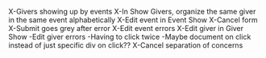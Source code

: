 X-Givers showing up by events
X-In Show Givers, organize the same giver in the same event alphabetically
X-Edit event in Event Show
  X-Cancel form
  X-Submit goes grey after error
X-Edit event errors
X-Edit giver in Giver Show
-Edit giver errors
-Having to click twice
  -Maybe document on click instead of just specific div on click??
X-Cancel separation of concerns
